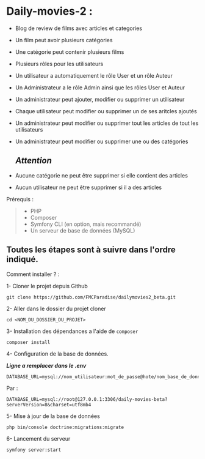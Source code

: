 # Daily-movies-2 : 
- Blog de review de films avec articles et categories
- Un film peut avoir plusieurs catégories
- Une catégorie peut contenir plusieurs films
- Plusieurs rôles pour les utilisateurs
- Un utilisateur a automatiquement le rôle User et un rôle Auteur
- Un Administrateur a le rôle Admin ainsi que les rôles User et Auteur
- Un administrateur peut ajouter, modifier ou supprimer un utilisateur
- Chaque utilisateur peut modifier ou supprimer un de ses aritcles ajoutés
- Un administrateur peut modifier ou supprimer tout les articles de tout les utilisateurs
- Un administrateur peut modifier ou supprimer une ou des catégories

  ## ***Attention***
  
- Aucune catégorie ne peut être supprimer si elle contient des articles
- Aucun utilisateur ne peut être supprimer si il a des articles

Prérequis : 
 >- PHP
 >- Composer
 >- Symfony CLI (en option, mais recommandé)
 >- Un serveur de base de données (MySQL)

## Toutes les étapes sont à suivre dans l'ordre indiqué.

Comment installer ? :

1- Cloner le projet depuis Github

	git clone https://github.com/FMCParadise/dailymovies2_beta.git

2- Aller dans le dossier du projet cloner
	
	cd <NOM_DU_DOSSIER_DU_PROJET>

3- Installation des dépendances a l'aide de `composer`
	
	composer install

4- Configuration de la base de données.

***Ligne a remplacer dans le .env***
	
	DATABASE_URL=mysql://nom_utilisateur:mot_de_passe@hote/nom_base_de_donnees

 Par : 

 	DATABASE_URL=mysql://root@127.0.0.1:3306/daily-movies-beta?serverVersion=8&charset=utf8mb4

5- Mise à jour de la base de données

	php bin/console doctrine:migrations:migrate

6- Lancement du serveur

	symfony server:start
